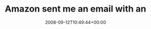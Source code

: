 ---
retweeted: false
source: <a href="http://twitter.com" rel="nofollow">Twitter Web Client</a>
entities:
  hashtags: []
  symbols: []
  user_mentions: []
  urls: []
display_text_range:
- '0'
- '119'
favorite_count: '0'
id_str: '918747839'
truncated: false
retweet_count: '0'
id: '918747839'
created_at: Fri Sep 12 10:49:44 +0000 2008
favorited: false
full_text: Amazon sent me an email with an 299EUR offer for exactly that netbook I
  am in love with. I should log out more often...
lang: en
tags:
- pesos:twitter
date: '2008-09-12T10:49:44+00:00'
src: https://twitter.com/bascht/status/918747839
original_url: https://twitter.com/bascht/status/918747839
type: twitter_tweet
text: Amazon sent me an email with an 299EUR offer for exactly that netbook I am in
  love with. I should log out more often...
title: Amazon sent me an email with an

---